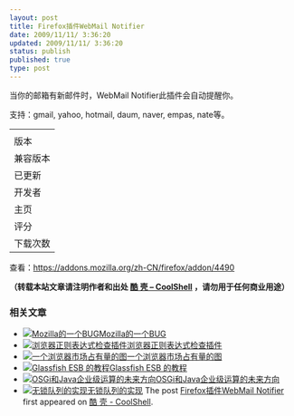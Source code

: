 ```yaml
---
layout: post
title: Firefox插件WebMail Notifier
date: 2009/11/11/ 3:36:20
updated: 2009/11/11/ 3:36:20
status: publish
published: true
type: post
---
```


当你的邮箱有新邮件时，WebMail Notifier此插件会自动提醒你。


支持：gmail, yahoo, hotmail, daum, naver, empas, nate等。





|  |
| --- |
|  |
| 版本 | 1.5.3 |
| 兼容版本 | Firefox: 1.5 – 3.7a1pre |
| 已更新 | 2009 年 10 月 8 日  |
| 开发者 | [Byungwook Kang](https://addons.mozilla.org/zh-CN/firefox/user/104093) |
| 主页 | **<http://webmailnotifier.mozdev.org/>**  |
| 评分 | 评分 4 超过了 5 星 [**728** 条意见](https://addons.mozilla.org/zh-CN/firefox/addon/4490#reviews)  |
| 下载次数 | **3,239,874**  |



查看：<https://addons.mozilla.org/zh-CN/firefox/addon/4490>



**（转载本站文章请注明作者和出处 [酷 壳 – CoolShell](https://coolshell.cn/) ，请勿用于任何商业用途）**



### 相关文章

* [![Mozilla的一个BUG](https://coolshell.cn/wp-content/uploads/2010/09/Mozilla-150x150.jpg)](https://coolshell.cn/articles/2936.html)[Mozilla的一个BUG](https://coolshell.cn/articles/2936.html)
* [![浏览器正则表达式检查插件](https://coolshell.cn/wp-content/plugins/wordpress-23-related-posts-plugin/static/thumbs/28.jpg)](https://coolshell.cn/articles/2667.html)[浏览器正则表达式检查插件](https://coolshell.cn/articles/2667.html)
* [![一个浏览器市场占有量的图](https://coolshell.cn/wp-content/uploads/2010/01/browser_history-150x150.jpg)](https://coolshell.cn/articles/2069.html)[一个浏览器市场占有量的图](https://coolshell.cn/articles/2069.html)
* [![Glassfish ESB 的教程](https://coolshell.cn/wp-content/plugins/wordpress-23-related-posts-plugin/static/thumbs/12.jpg)](https://coolshell.cn/articles/732.html)[Glassfish ESB 的教程](https://coolshell.cn/articles/732.html)
* [![OSGi和Java企业级运算的未来方向](https://coolshell.cn/wp-content/plugins/wordpress-23-related-posts-plugin/static/thumbs/6.jpg)](https://coolshell.cn/articles/294.html)[OSGi和Java企业级运算的未来方向](https://coolshell.cn/articles/294.html)
* [![无锁队列的实现](https://coolshell.cn/wp-content/uploads/2012/09/lock_free_bicycle-150x150.jpg)](https://coolshell.cn/articles/8239.html)[无锁队列的实现](https://coolshell.cn/articles/8239.html)
The post [Firefox插件WebMail Notifier](https://coolshell.cn/articles/1714.html) first appeared on [酷 壳 - CoolShell](https://coolshell.cn).